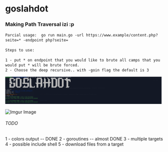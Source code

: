 # goslahdot

### Making Path Traversal izi :p

```
Parcial usage:  go run main.go -url https://www.example/content.php?seite=* -endpoint php?seite= 

Steps to use:

1 - put * on endpoint that you would like to brute all camps that you would put * will be brute forced.
2 - Choose the deep recursive.. with -goin flag the default is 3

```

![alt text](https://raw.githubusercontent.com/aiacosz/goslashdot/master/found3.png)


![Imgur Image](http://i.imgur.com/JrLGMiN.png)


###### TODO

1 - colors output -- DONE
2 - goroutines -- almost DONE
3 - multiple targets
4 - possible include shell
5 - download files from a target
